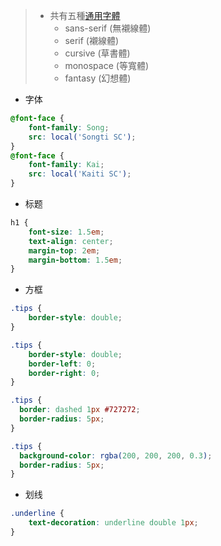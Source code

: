 
> - 共有五種[通用字體](https://www.w3.org/Style/Examples/007/fonts.zh_HK.html)
>    - sans-serif (無襯線體)
>    - serif (襯線體)
>    - cursive (草書體)
>    - monospace (等寬體)
>    - fantasy (幻想體)

- 字体

```css
@font-face {
    font-family: Song;
    src: local('Songti SC');
}
@font-face {
    font-family: Kai;
    src: local('Kaiti SC');
}
```

- 标题

```css
h1 {
    font-size: 1.5em;
    text-align: center;
    margin-top: 2em;
    margin-bottom: 1.5em;
}
```

- 方框

```css
.tips {
    border-style: double;
}
```
```css
.tips {
    border-style: double;
    border-left: 0;
    border-right: 0;
}
```
```css
.tips {
  border: dashed 1px #727272;
  border-radius: 5px;
}
```
```css
.tips {
  background-color: rgba(200, 200, 200, 0.3);
  border-radius: 5px;
}
```

- 划线

```css
.underline {
    text-decoration: underline double 1px;
}
```
